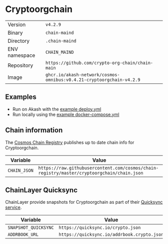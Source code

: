 # Cryptoorgchain

| | |
|---|---|
|Version|`v4.2.9`|
|Binary|`chain-maind`|
|Directory|`.chain-maind`|
|ENV namespace|`CHAIN_MAIND`|
|Repository|`https://github.com/crypto-org-chain/chain-main`|
|Image|`ghcr.io/akash-network/cosmos-omnibus:v0.4.21-cryptoorgchain-v4.2.9`|

## Examples

- Run on Akash with the [example deploy.yml](./deploy.yml)
- Run locally using the [example docker-compose.yml](./docker-compose.yml)

## Chain information

The [Cosmos Chain Registry](https://github.com/cosmos/chain-registry) publishes up to date chain info for Cryptoorgchain.

|Variable|Value|
|---|---|
|`CHAIN_JSON`|`https://raw.githubusercontent.com/cosmos/chain-registry/master/cryptoorgchain/chain.json`|

## ChainLayer Quicksync

ChainLayer provide snapshots for Cryptoorgchain as part of their [Quicksync service](https://quicksync.io/networks/crypto.html).

|Variable|Value|
|---|---|
|`SNAPSHOT_QUICKSYNC`|`https://quicksync.io/crypto.json`|
|`ADDRBOOK_URL`|`https://quicksync.io/addrbook.crypto.json`|

